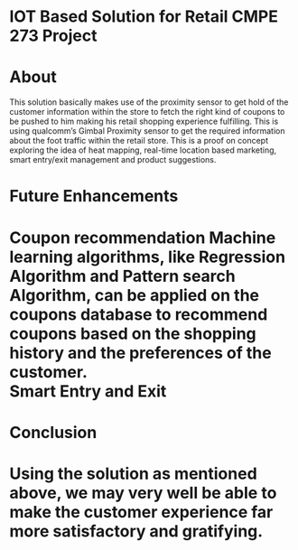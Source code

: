 # IOT Based Solution for Retail CMPE 273 Project

<h1>About</h1>

<p>This solution basically makes use of the proximity sensor to get hold of the customer information within the store to fetch the right kind of coupons to be pushed to him making his retail shopping experience fulfilling. This is using qualcomm’s Gimbal Proximity sensor to get the required information about the foot traffic within the retail store. This is a proof on concept exploring the idea of heat mapping, real-time location based marketing, smart entry/exit management and product suggestions.<p/>

<h1>Future Enhancements<h1/>
<p>Coupon recommendation 
Machine learning algorithms, like Regression Algorithm and Pattern search Algorithm, can be applied on the coupons database to recommend coupons based on the shopping history and the preferences of the customer. <br/>
Smart Entry and Exit</p>

<h1>Conclusion<h1/>
<p>Using the solution as mentioned above, we may very well be able to make the customer experience far more satisfactory and gratifying.  </p>


